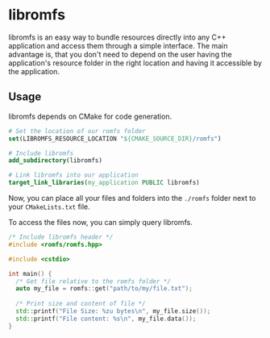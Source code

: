 # libromfs

libromfs is an easy way to bundle resources directly into any C++ application and access them through a simple interface. 
The main advantage is, that you don't need to depend on the user having the application's resource folder in the right location and having it accessible by the application.

## Usage

libromfs depends on CMake for code generation.

```cmake
# Set the location of our romfs folder
set(LIBROMFS_RESOURCE_LOCATION "${CMAKE_SOURCE_DIR}/romfs")

# Include libromfs
add_subdirectory(libromfs)

# Link libromfs into our application
target_link_libraries(my_application PUBLIC libromfs)
```

Now, you can place all your files and folders into the `./romfs` folder next to your `CMakeLists.txt` file. 

To access the files now, you can simply query libromfs.

```cpp
/* Include libromfs header */
#include <romfs/romfs.hpp>

#include <cstdio>

int main() {
  /* Get file relative to the romfs folder */
  auto my_file = romfs::get("path/to/my/file.txt"); 
  
  /* Print size and content of file */
  std::printf("File Size: %zu bytes\n", my_file.size());
  std::printf("File content: %s\n", my_file.data());
}
```
